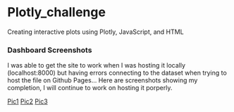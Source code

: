 # Plotly_challenge
Creating interactive plots using Plotly, JavaScript, and HTML

### Dashboard Screenshots

I was able to get the site to work when I was hosting it locally (localhost:8000) but having errors connecting to the dataset when trying to host the file on Github Pages... Here are screenshots showing my completion, I will continue to work on hosting it porperly.

[Pic1](/images/dashboard1.png)
[Pic2](/images/dashboard2.png)
[Pic3](/images/dashboard3.png)

